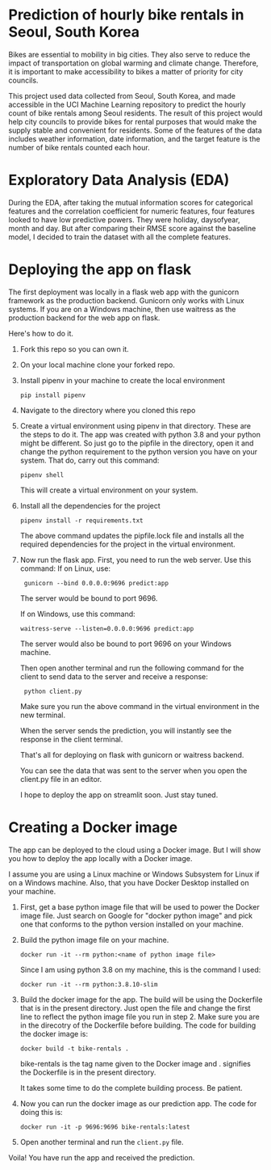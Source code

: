 # Prediction of hourly bike rentals in Seoul, South Korea

Bikes are essential to mobility in big cities. They also serve to reduce the impact of transportation on global warming and climate change. Therefore, it is important to make accessibility to bikes a matter of priority for city councils. 

This project used data collected from Seoul, South Korea, and made accessible in the UCI Machine Learning repository to predict the hourly count of bike rentals among Seoul residents. The result of this project would help city councils to provide bikes for rental purposes that would make the supply stable and convenient for residents. Some of the features of the data includes weather information, date information, and the target feature is the number of bike rentals counted each hour. 

# Exploratory Data Analysis (EDA)

During the EDA, after taking the mutual information scores for categorical features and the correlation coefficient for numeric features, four features looked to have low predictive powers. They were holiday, daysofyear, month and day. But after comparing their RMSE score against the baseline model, I decided to train the dataset with all the complete features. 

# Deploying the app on flask

The first deployment was locally in a flask web app with the gunicorn framework as the production backend. Gunicorn only works with Linux systems. If you are on a Windows machine, then use waitress as the production backend for the web app on flask. 

Here's how to do it. 

1. Fork this repo so you can own it.

2. On your local machine clone your forked repo.

3. Install pipenv in your machine to create the local environment 

    ```pip install pipenv```

4. Navigate to the directory where you cloned this repo

5. Create a virtual environment using pipenv in that directory. These are the steps to do it. The app was created with python 3.8 and your python might be different. So just go to the pipfile in the directory, open it and change the python requirement to the python version you have on your system. That do, carry out this command:

    ```pipenv shell```

    This will create a virtual environment on your system.

6. Install all the dependencies for the project

    ```pipenv install -r requirements.txt```

    The above command updates the pipfile.lock file and installs all the required dependencies for the project in the virtual environment. 

7. Now run the flask app. First, you need to run the web server. Use this command:
    If on Linux, use: 
    
    ``` gunicorn --bind 0.0.0.0:9696 predict:app```
    
    The server would be bound to port 9696. 
    
    If on Windows, use this command:

    ```waitress-serve --listen=0.0.0.0:9696 predict:app``` 

    The server would also be bound to port 9696 on your Windows machine. 

    Then open another terminal and run the following command for the client to send data to the server and receive a response:

    ``` python client.py```

    Make sure you run the above command in the virtual environment in the new terminal. 

    When the server sends the prediction, you will instantly see the response in the client terminal. 

    That's all for deploying on flask with gunicorn or waitress backend. 

    You can see the data that was sent to the server when you open the client.py file in an editor. 

    I hope to deploy the app on streamlit soon. Just stay tuned. 

# Creating a Docker image

The app can be deployed to the cloud using a Docker image. But I will show you how to deploy the app locally with a Docker image. 

I assume you are using a Linux machine or Windows Subsystem for Linux if on a Windows machine. Also, that you have Docker Desktop installed on your machine. 

1. First, get a base python image file that will be used to power the Docker image file. Just search on Google for "docker python image" and pick one that conforms to the python version installed on your machine. 

2. Build the python image file on your machine. 
    
    ```docker run -it --rm python:<name of python image file>```

    Since I am using python 3.8 on my machine, this is the command I used:

    ```docker run -it --rm python:3.8.10-slim```

3. Build the docker image for the app. The build will be using the Dockerfile that is in the present directory. Just open the file and change the first line to reflect the python image file you run in step 2. Make sure you are in the direcotry of the Dockerfile before building. The code for building the docker image is:

    ``` docker build -t bike-rentals . ```

    bike-rentals is the tag name given to the Docker image and . signifies the Dockerfile is in the present directory. 

    It takes some time to do the complete building process. Be patient. 

4. Now you can run the docker image as our prediction app. The code for doing this is:

    ``` docker run -it -p 9696:9696 bike-rentals:latest ```

5. Open another terminal and run the   ` client.py ` file. 

Voila! You have run the app and received the prediction. 